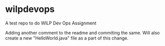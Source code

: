 # wilpdevops
A test repo to do WILP Dev Ops Assignment

Adding another comment to the readme and commiting the same. Will also create a new "HelloWorld.java" file as a part of this change.
